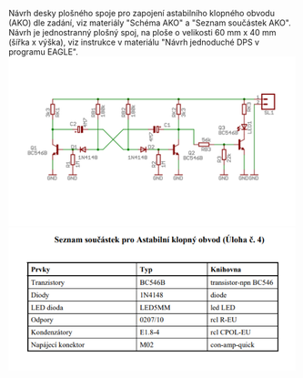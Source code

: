 Návrh desky plošného spoje pro zapojení astabilního klopného obvodu (AKO) dle zadání, viz materiály "Schéma AKO" a "Seznam součástek AKO". Návrh je jednostranný plošný spoj, na ploše o velikosti 60 mm x 40 mm (šířka x výška), viz instrukce v materiálu "Návrh jednoduché DPS v programu EAGLE".
![Schema Astabilni klopny obvod](https://github.com/empirical7/Project_ELP/blob/main/Schema_Astabilni_klopny_obvod.png)
  ![Seznam soucastek pro Astabilni klopny obvod](https://github.com/empirical7/Project_ELP/blob/main/Seznam_soucastek_pro_Astabilni_klopny_obvod.png)
